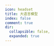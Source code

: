 ```yaml
---
icon: headset
title: 大语言模型
index: false
comment: true
dir:
  collapsible: false,
  expanded: true
---
```

